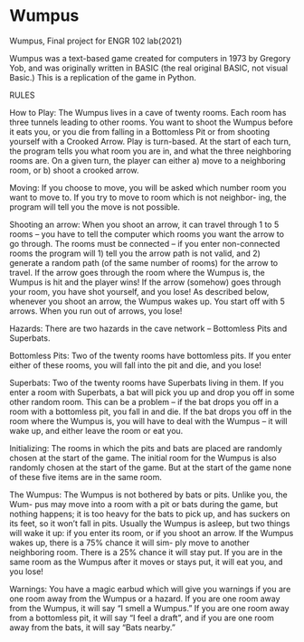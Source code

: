 # Wumpus
Wumpus, Final project for ENGR 102 lab(2021)

Wumpus was a text-based game created for computers in 1973 by
Gregory Yob, and was originally written in BASIC (the real original
BASIC, not visual Basic.) This is a replication of the game in Python.


RULES

How to Play:
The Wumpus lives in a cave of twenty rooms. Each room has three
tunnels leading to other rooms. You want to shoot the Wumpus
before it eats you, or you die from falling in a Bottomless Pit or from
shooting yourself with a Crooked Arrow.
Play is turn-based. At the start of each turn, the program tells you
what room you are in, and what the three neighboring rooms are.
On a given turn, the player can either a) move to a neighboring
room, or b) shoot a crooked arrow.

Moving:
If you choose to move, you will be asked which number room you
want to move to. If you try to move to room which is not neighbor-
ing, the program will tell you the move is not possible.


Shooting an arrow:
When you shoot an arrow, it can travel through 1 to 5 rooms – you
have to tell the computer which rooms you want the arrow to go
through. The rooms must be connected – if you enter non-connected
rooms the program will 1) tell you the arrow path is not valid, and 2)
generate a random path (of the same number of rooms) for the arrow
to travel. If the arrow goes through the room where the Wumpus is,
the Wumpus is hit and the player wins! If the arrow (somehow) goes
through your room, you have shot yourself, and you lose!
As described below, whenever you shoot an arrow, the Wumpus
wakes up.
You start off with 5 arrows. When you run out of arrows, you lose!

Hazards:
There are two hazards in the cave network – Bottomless Pits and
Superbats.

Bottomless Pits:
Two of the twenty rooms have bottomless pits. If you enter either of
these rooms, you will fall into the pit and die, and you lose!

Superbats:
Two of the twenty rooms have Superbats living in them. If you enter
a room with Superbats, a bat will pick you up and drop you off in
some other random room. This can be a problem – if the bat drops
you off in a room with a bottomless pit, you fall in and die. If the bat
drops you off in the room where the Wumpus is, you will have to
deal with the Wumpus – it will wake up, and either leave the room
or eat you.


Initializing:
The rooms in which the pits and bats are placed are randomly chosen
at the start of the game. The initial room for the Wumpus is also
randomly chosen at the start of the game. But at the start of the game
none of these five items are in the same room.

The Wumpus:
The Wumpus is not bothered by bats or pits. Unlike you, the Wum-
pus may move into a room with a pit or bats during the game, but
nothing happens; it is too heavy for the bats to pick up, and has suckers 
on its feet, so it won’t fall in pits. Usually the Wumpus is asleep,
but two things will wake it up: if you enter its room, or if you shoot
an arrow. If the Wumpus wakes up, there is a 75% chance it will sim-
ply move to another neighboring room. There is a 25% chance it will
stay put. If you are in the same room as the Wumpus after it moves
or stays put, it will eat you, and you lose!

Warnings:
You have a magic earbud which will give you warnings if you are
one room away from the Wumpus or a hazard. If you are one room
away from the Wumpus, it will say “I smell a Wumpus.” If you are
one room away from a bottomless pit, it will say “I feel a draft”, and
if you are one room away from the bats, it will say “Bats nearby.”
